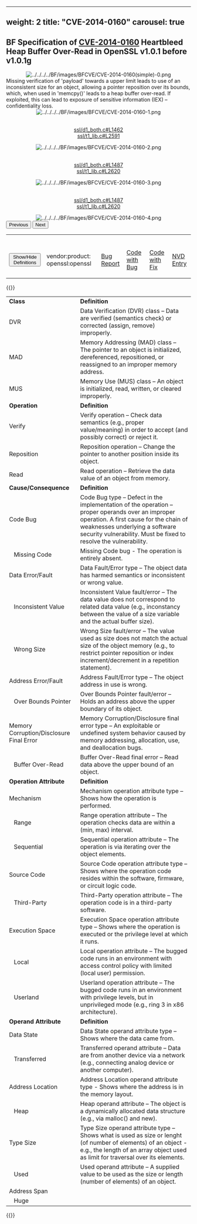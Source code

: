 
---
weight: 2
title: "CVE-2014-0160"
carousel: true
---

## BF Specification of [CVE-2014-0160](https://cve.mitre.org/cgi-bin/cvename.cgi?name=CVE-2014-0160) Heartbleed Heap Buffer Over-Read in OpenSSL v1.0.1 before v1.0.1g

<div>
<div class="row">
<div class="col-5">
<div>
<div style="text-align:center">
<img src="../../../../BF/images/BFCVE/CVE-2014-0160(simple)-0.png" alt="../../../../BF/images/BFCVE/CVE-2014-0160(simple)-0.png"/> 
		</div>
</div>

</div>
<div class="col">
<div class="row">
<div >
Missing verification of 'payload'  towards a upper limit leads to use of an inconsistent size for an object, allowing a pointer reposition over its bounds, which, when used in 'memcpy()' leads to  a heap buffer over-read. If exploited, this can lead to exposure of sensitive information (IEX) – confidentiality loss. 
</div>
</div>

<div class ="row">
<div>
<div id="carouselControls" class="carousel slide" data-interval="false" data-wrap="false">
<div class="carousel-inner">

<div class="carousel-item active" style="text-align:center">
				
<img src="../../../../BF/images/BFCVE/CVE-2014-0160-1.png" alt="../../../../BF/images/BFCVE/CVE-2014-0160-1.png"/> 
<td>

<br/>[ssl/d1_both.c#L1462](https://github.com/openssl/openssl/commit/96db9023b881d7cd9f379b0c154650d6c108e9a3#diff-6f954bc636343f76cc5f584e115159c89222b1b611fa0cac1059424e481b05b9L1462)
<br/>[ssl/t1_lib.c#L2591](https://github.com/openssl/openssl/commit/96db9023b881d7cd9f379b0c154650d6c108e9a3#diff-dab28610cae9e6261080acadaed86ba230fa4daba6f7218cf1134674ea5fe2e4L2591)
</td>
			
</div>
			
<div class="carousel-item" style="text-align:center">
				
<img src="../../../../BF/images/BFCVE/CVE-2014-0160-2.png" alt="../../../../BF/images/BFCVE/CVE-2014-0160-2.png"/> 
<td>

<br/>[ssl/d1_both.c#L1487](https://github.com/openssl/openssl/blob/0d7717fc9c83dafab8153cbd5e2180e6e04cc802/ssl/d1_both.c#L1487)
<br/>[ssl/t1_lib.c#L2620](https://github.com/openssl/openssl/blob/96db9023b881d7cd9f379b0c154650d6c108e9a3/ssl/t1_lib.c#L2620)
</td>
			
</div>
			
<div class="carousel-item" style="text-align:center">
				
<img src="../../../../BF/images/BFCVE/CVE-2014-0160-3.png" alt="../../../../BF/images/BFCVE/CVE-2014-0160-3.png"/> 
<td>

<br/>[ssl/d1_both.c#L1487](https://github.com/openssl/openssl/blob/0d7717fc9c83dafab8153cbd5e2180e6e04cc802/ssl/d1_both.c#L1487)
<br/>[ssl/t1_lib.c#L2620](https://github.com/openssl/openssl/blob/96db9023b881d7cd9f379b0c154650d6c108e9a3/ssl/t1_lib.c#L2620)
</td>
			
</div>
			
<div class="carousel-item" style="text-align:center">
				
<img src="../../../../BF/images/BFCVE/CVE-2014-0160-4.png" alt="../../../../BF/images/BFCVE/CVE-2014-0160-4.png"/> 
</div>
			
</div>
<button class="carousel-control-prev" type="button" data-bs-target="#carouselControls" data-bs-slide="prev">
<span class="carousel-control-prev-icon" aria-hidden="true"></span>
<span class="visually-hidden">Previous</span>
</button>
<button class="carousel-control-next" type="button" data-bs-target="#carouselControls" data-bs-slide="next">
<span class="carousel-control-next-icon" aria-hidden="true"></span>
<span class="visually-hidden">Next</span>
</button>
</div>
</div>
</div>
</div>
</div>
</div>

<table>
<tr>
<td>

<br/><button class="btn btn-secondary" type="button" data-bs-toggle="collapse" data-bs-target="#collapseTable" aria-expanded="false" aria-controls="collapseTable">Show/Hide Definitions</button>
</td><td>

<br/>vendor:product: openssl:openssl
</td><td>

<br/>[Bug Report](https://www.seancassidy.me/diagnosis-of-the-openssl-heartbleed-bug.html)
</td><td>

<br/>[Code with Bug](https://git.openssl.org/?p=openssl.git;a=blob;f=ssl/d1_both.c;h=0a84f957118afa9804451add380eca4719a9765e;hb=4817504d069b4c5082161b02a22116ad75f822b1)
</td><td>

<br/>[Code with Fix](https://github.com/openssl/openssl/commit/96db9023b881d7cd9f379b0c154650d6c108e9a3)
</td><td>

<br/>[NVD Entry](https://nvd.nist.gov/vuln/detail/CVE-2014-0160)
</td>
</tr>
</table>

{{<rawhtml>}}
<div class="collapse" id="collapseTable">
<table>
		<tr>
		<td>
				<strong>Class</strong>
			</td>
	<td>
				<strong>Definition</strong>
			</td>
	</tr>
	<tr>
		<td>DVR</td>
	<td>Data Verification (DVR) class – Data are verified (semantics check) or corrected (assign, remove) improperly.</td>
	</tr>
	<tr>
		<td>MAD</td>
	<td>Memory Addressing (MAD) class – The pointer to an object is initialized, dereferenced, repositioned, or reassigned to an improper memory address.</td>
	</tr>
	<tr>
		<td>MUS</td>
	<td>Memory Use (MUS) class – An object is initialized, read, written, or cleared improperly.</td>
	</tr>
	<tr>
		<td>
				<strong>Operation</strong>
			</td>
	<td>
				<strong>Definition</strong>
			</td>
	</tr>
	<tr>
		<td>Verify</td>
	<td>Verify operation – Check data semantics (e.g., proper value/meaning) in order to accept (and possibly correct) or reject it.</td>
	</tr>
	<tr>
		<td>Reposition</td>
	<td>Reposition operation – Change the pointer to another position inside its object.</td>
	</tr>
	<tr>
		<td>Read</td>
	<td>Read operation – Retrieve the data value of an object from memory.</td>
	</tr>
	<tr>
		<td>
				<strong>Cause/Consequence</strong>
			</td>
	<td>
				<strong>Definition</strong>
			</td>
	</tr>
	<tr>
		<td>Code Bug</td>
	<td>Code Bug type – Defect in the implementation of the operation – proper operands over an improper operation. A first cause for the chain of weaknesses underlying a software security vulnerability. Must be fixed to resolve the vulnerability.</td>
	</tr>
	<tr>
		<td>   Missing Code</td>
	<td>Missing Code bug - The operation is entirely absent.</td>
	</tr>
	<tr>
		<td>Data Error/Fault</td>
	<td>Data Fault/Error type – The object data has harmed semantics or inconsistent or wrong value.</td>
	</tr>
	<tr>
		<td>   Inconsistent Value</td>
	<td>Inconsistent Value fault/error – The data value does not correspond to related data value (e.g., inconstancy between the value of a size variable and the actual buffer size).</td>
	</tr>
	<tr>
		<td>   Wrong Size</td>
	<td>Wrong Size fault/error – The value used as size does not match the actual size of the object memory (e.g., to restrict pointer reposition or index increment/decrement in a repetition statement).</td>
	</tr>
	<tr>
		<td>Address Error/Fault</td>
	<td>Address Fault/Error type – The object address in use is wrong.</td>
	</tr>
	<tr>
		<td>   Over Bounds Pointer</td>
	<td>Over Bounds Pointer fault/error – Holds an address above the upper boundary of its object.</td>
	</tr>
	<tr>
		<td>Memory Corruption/Disclosure Final Error</td>
	<td>Memory Corruption/Disclosure final error type – An exploitable or undefined system behavior caused by memory addressing, allocation, use, and deallocation bugs.</td>
	</tr>
	<tr>
		<td>   Buffer Over-Read</td>
	<td>Buffer Over-Read final error – Read data above the upper bound of an object.</td>
	</tr>
	<tr>
		<td>
				<strong>Operation Attribute</strong>
			</td>
	<td>
				<strong>Definition</strong>
			</td>
	</tr>
	<tr>
		<td>Mechanism</td>
	<td>Mechanism operation attribute type – Shows how the operation is performed.</td>
	</tr>
	<tr>
		<td>   Range</td>
	<td>Range operation attribute – The operation checks data are within a (min, max) interval.</td>
	</tr>
	<tr>
		<td>   Sequential</td>
	<td>Sequential operation attribute – The operation is via iterating over the object elements.</td>
	</tr>
	<tr>
		<td>Source Code</td>
	<td>Source Code operation attribute type – Shows where the operation code resides within the software, firmware, or circuit logic code.</td>
	</tr>
	<tr>
		<td>   Third-Party</td>
	<td>Third-Party operation attribute – The operation code is in a third-party software.</td>
	</tr>
	<tr>
		<td>Execution Space</td>
	<td>Execution Space operation attribute type – Shows where the operation is executed or the privilege level at which it runs.</td>
	</tr>
	<tr>
		<td>   Local</td>
	<td>Local operation attribute – The bugged code runs in an environment with access control policy with limited (local user) permission.</td>
	</tr>
	<tr>
		<td>   Userland</td>
	<td>Userland operation attribute – The bugged code runs in an environment with privilege levels, but in unprivileged mode (e.g., ring 3 in x86 architecture).</td>
	</tr>
	<tr>
		<td>
				<strong>Operand Attribute</strong>
			</td>
	<td>
				<strong>Definition</strong>
			</td>
	</tr>
	<tr>
		<td>Data State</td>
	<td>Data State operand attribute type – Shows where the data came from.</td>
	</tr>
	<tr>
		<td>   Transferred</td>
	<td>Transferred operand attribute – Data are from another device via a network (e.g., connecting analog device or another computer).</td>
	</tr>
	<tr>
		<td>Address Location</td>
	<td>Address Location operand attribute type - Shows where the address is in the memory layout.</td>
	</tr>
	<tr>
		<td>   Heap</td>
	<td>Heap operand attribute – The object is a dynamically allocated data structure (e.g., via malloc() and new).</td>
	</tr>
	<tr>
		<td>Type Size</td>
	<td>Type Size operand attribute type – Shows what is used as size or lenght (of number of elements) of an object - e.g., the length of an array object used as limit for traversal over its elements.</td>
	</tr>
	<tr>
		<td>   Used</td>
	<td>Used operand attribute – A supplied value to be used as the size or length (number of elements) of an object.</td>
	</tr>
	<tr>
		<td>Address Span</td>
	<td></td>
	</tr>
	<tr>
		<td>   Huge</td>
	<td></td>
	</tr>
	
</table>
</div>
{{</rawhtml>}}
	